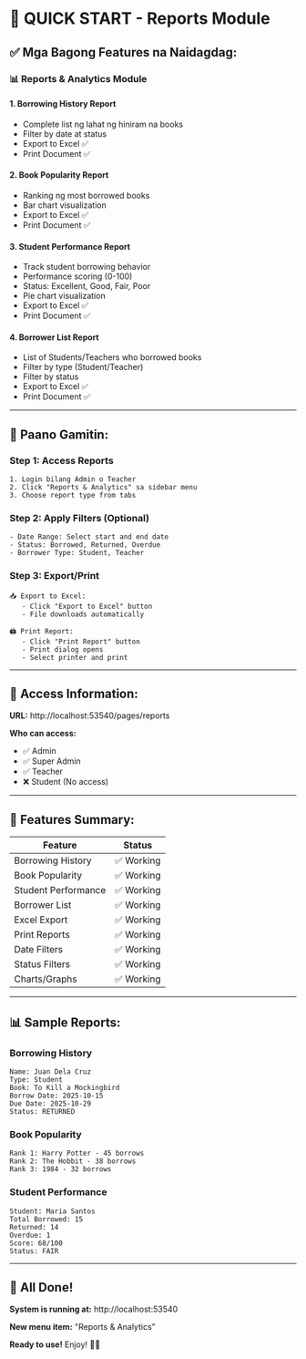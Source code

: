 # 🚀 QUICK START - Reports Module

## ✅ Mga Bagong Features na Naidagdag:

### 📊 **Reports & Analytics Module**

#### 1. **Borrowing History Report**
- Complete list ng lahat ng hiniram na books
- Filter by date at status
- Export to Excel ✅
- Print Document ✅

#### 2. **Book Popularity Report**
- Ranking ng most borrowed books
- Bar chart visualization
- Export to Excel ✅
- Print Document ✅

#### 3. **Student Performance Report**
- Track student borrowing behavior
- Performance scoring (0-100)
- Status: Excellent, Good, Fair, Poor
- Pie chart visualization
- Export to Excel ✅
- Print Document ✅

#### 4. **Borrower List Report**
- List of Students/Teachers who borrowed books
- Filter by type (Student/Teacher)
- Filter by status
- Export to Excel ✅
- Print Document ✅

---

## 🎯 Paano Gamitin:

### Step 1: Access Reports
```
1. Login bilang Admin o Teacher
2. Click "Reports & Analytics" sa sidebar menu
3. Choose report type from tabs
```

### Step 2: Apply Filters (Optional)
```
- Date Range: Select start and end date
- Status: Borrowed, Returned, Overdue
- Borrower Type: Student, Teacher
```

### Step 3: Export/Print
```
📥 Export to Excel:
   - Click "Export to Excel" button
   - File downloads automatically

🖨️ Print Report:
   - Click "Print Report" button
   - Print dialog opens
   - Select printer and print
```

---

## 📱 Access Information:

**URL:** http://localhost:53540/pages/reports

**Who can access:**
- ✅ Admin
- ✅ Super Admin
- ✅ Teacher
- ❌ Student (No access)

---

## 🎨 Features Summary:

| Feature | Status |
|---------|--------|
| Borrowing History | ✅ Working |
| Book Popularity | ✅ Working |
| Student Performance | ✅ Working |
| Borrower List | ✅ Working |
| Excel Export | ✅ Working |
| Print Reports | ✅ Working |
| Date Filters | ✅ Working |
| Status Filters | ✅ Working |
| Charts/Graphs | ✅ Working |

---

## 📊 Sample Reports:

### Borrowing History
```
Name: Juan Dela Cruz
Type: Student
Book: To Kill a Mockingbird
Borrow Date: 2025-10-15
Due Date: 2025-10-29
Status: RETURNED
```

### Book Popularity
```
Rank 1: Harry Potter - 45 borrows
Rank 2: The Hobbit - 38 borrows
Rank 3: 1984 - 32 borrows
```

### Student Performance
```
Student: Maria Santos
Total Borrowed: 15
Returned: 14
Overdue: 1
Score: 68/100
Status: FAIR
```

---

## 🎉 All Done!

**System is running at:** http://localhost:53540

**New menu item:** "Reports & Analytics"

**Ready to use!** Enjoy! 🎊✨
